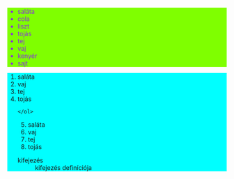 <!DOCTYPE html>
<html lang="en">
<head>
    <meta charset="UTF-8">
    <meta http-equiv="X-UA-Compatible" content="IE=edge">
    <meta name="viewport" content="width=device-width, initial-scale=1.0">
    <title>Lista</title>
</head>
<body>
    <ul style="background-color: chartreuse;color: ;color: blueviolet   ;"> 
        <li>saláta</li>
        <li>cola</li> 
        <li>liszt</li> 
        <li>tojás</li> 
        <li>tej</li> 
        <li>vaj</li> 
        <li>kenyér</li> 
        <li>sajt</li>  
    </ul>
    <ol style="background-color: aqua;">
        <li>saláta</li>
        <li>vaj</li> 
        <li>tej</li> 
        <li>tojás</li> 
        
    </ol>
<ol start="5">  
    <li>saláta</li>
    <li>vaj</li> 
    <li>tej</li> 
    <li>tojás</li>
</ol>
 <dl>
     <dt>kifejezés</dt>
     <dd>kifejezés definíciója</dd > 

 </dl>
 
 

</body>
</html>
